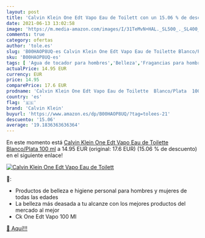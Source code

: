 ```yaml
---
layout: post
title: 'Calvin Klein One Edt Vapo Eau de Toilett con un 15.06 % de descuento'
date: 2021-06-13 13:02:58
image: 'https://m.media-amazon.com/images/I/31TeMvN+HAL._SL500_._SL400_.jpg'
comments: true
category: ofertas
author: 'tole.es'
slug: 'B00HAOP8UQ-es Calvin Klein One Edt Vapo Eau de Toilette Blanco/Plata 100 ml'
sku: 'B00HAOP8UQ-es'
tags: [ 'Agua de tocador para hombres','Belleza','Fragancias para hombres','Perfumes y fragancias','calvin klein','de','eau','toilette', ]
actualPrice: 14.95 EUR
currency: EUR
price: 14.95
comparePrice: 17.6 EUR
prodname: 'Calvin Klein One Edt Vapo Eau de Toilette  Blanco/Plata  100 ml'
country: 'es'
flag: '🇪🇸'
brand: 'Calvin Klein'
buyurl: 'https://www.amazon.es/dp/B00HAOP8UQ/?tag=tolees-21'
descuento: '15.06'
average: '19.1836363636364'
---
```


En este momento está [Calvin Klein One Edt Vapo Eau de Toilette  Blanco/Plata  100 ml](https://www.amazon.es/dp/B00HAOP8UQ/?tag=tolees-21) a 14.95 EUR (original: 17.6 EUR) (15.06 %  de descuento) en el siguiente enlace!

[![Calvin Klein One Edt Vapo Eau de Toilett](https://m.media-amazon.com/images/I/31TeMvN+HAL._SL500_._SL400_.jpg)](https://www.amazon.es/dp/B00HAOP8UQ/?tag=tolees-21)

🔎:

- Productos de belleza e higiene personal para hombres y mujeres de todas las edades
- La belleza más deasada a tu alcanze con los mejores productos del mercado al mejor
- Ck One Edt Vapo 100 Ml

[🛒 Aquí!!!](https://www.amazon.es/dp/B00HAOP8UQ/?tag=tolees-21)
